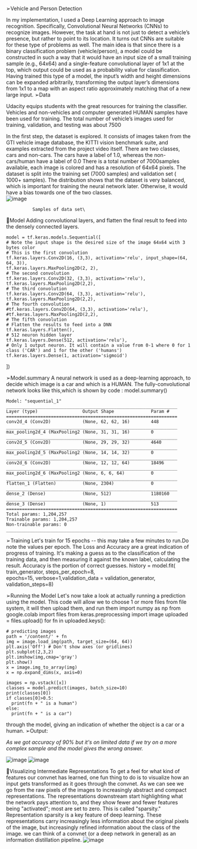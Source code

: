 ➢Vehicle and Person Detection

In my implementation, I used a Deep Learning approach to image recognition. Specifically, Convolutional Neural Networks (CNNs) to recognize images.
However, the task at hand is not just to detect a vehicle’s presence, but rather to point to its location. It turns out CNNs are suitable for these type of problems as well. 
The main idea is that since there is a binary classification problem (vehicle/person), a model could be constructed in such a way that it would have an input size of a small training sample (e.g., 64x64) and a single-feature convolutional layer of 1x1 at the top, which output could be used as a probability value for classification.
Having trained this type of a model, the input’s width and height dimensions can be expanded arbitrarily, transforming the output layer’s dimensions from 1x1 to a map with an aspect ratio approximately matching that of a new large input.
➢Data

Udacity equips students with the great resources for training the classifier. Vehicles and non-vehicles and computer generated HUMAN samples  have been used for training.
The total number of vehicle’s images used for training, validation, and testing was about 7500

In the first step, the dataset is explored. It consists of images taken from the GTI vehicle image database, the KITTI vision benchmark suite, and examples extracted from the project video itself. There are two classes, cars and non-cars. The cars have a label of 1.0, whereas the non-cars/human have a label of 0.0
There is a total number of 7000samples available, each image is colored and has a resolution of 64x64 pixels. The dataset is split into the training set (7000 samples) and validation set ( 1000+ samples). The distribution shows that the dataset is very balanced, which is important for training the neural network later. Otherwise, it would have a bias towards one of the two classes.\
![image](https://user-images.githubusercontent.com/71150528/113412410-cd808080-93d5-11eb-9397-4634a046b8b8.png)

              Samples of data set\







Model
Adding  convolutional layers, and flatten the final result to feed into the densely connected layers.

    model = tf.keras.models.Sequential([
    # Note the input shape is the desired size of the image 64x64 with 3 bytes color
    # This is the first convolution
    tf.keras.layers.Conv2D(16, (3,3), activation='relu', input_shape=(64, 64, 3)),
    tf.keras.layers.MaxPooling2D(2, 2),
    # The second convolution
    tf.keras.layers.Conv2D(32, (3,3), activation='relu'),
    tf.keras.layers.MaxPooling2D(2,2),
    # The third convolution
    tf.keras.layers.Conv2D(64, (3,3), activation='relu'),
    tf.keras.layers.MaxPooling2D(2,2),
    # The fourth convolution
    #tf.keras.layers.Conv2D(64, (3,3), activation='relu'),
    #tf.keras.layers.MaxPooling2D(2,2),
    # The fifth convolution
    # Flatten the results to feed into a DNN
    tf.keras.layers.Flatten(),
    # 512 neuron hidden layer
    tf.keras.layers.Dense(512, activation='relu'),
    # Only 1 output neuron. It will contain a value from 0-1 where 0 for 1 class ('CAR') and 1 for the other ('humans')
    tf.keras.layers.Dense(1, activation='sigmoid')
])




➢Model.summary
A neural network is used as a deep-learning approach, to decide which image is a car and which is a HUMAN. The fully-convolutional network looks like this,which is shown by code :
    model.summary()


    Model: "sequential_1"
    _________________________________________________________________
    Layer (type)                 Output Shape              Param #   
    =================================================================
    conv2d_4 (Conv2D)            (None, 62, 62, 16)        448       
    _________________________________________________________________
    max_pooling2d_4 (MaxPooling2 (None, 31, 31, 16)        0         
    _________________________________________________________________
    conv2d_5 (Conv2D)            (None, 29, 29, 32)        4640      
    _________________________________________________________________
    max_pooling2d_5 (MaxPooling2 (None, 14, 14, 32)        0         
    _________________________________________________________________
    conv2d_6 (Conv2D)            (None, 12, 12, 64)        18496     
    _________________________________________________________________
    max_pooling2d_6 (MaxPooling2 (None, 6, 6, 64)          0         
    _________________________________________________________________
    flatten_1 (Flatten)          (None, 2304)              0         
    _________________________________________________________________
    dense_2 (Dense)              (None, 512)               1180160   
    _________________________________________________________________
    dense_3 (Dense)              (None, 1)                 513       
    =================================================================
    Total params: 1,204,257
    Trainable params: 1,204,257
    Non-trainable params: 0
    _________________________________________________________________







➢Training
Let's train for 15 epochs -- this may take a few minutes to run.Do note the values per epoch.
The Loss and Accuracy are a great indication of progress of training. It's making a guess as to the classification of the training data, and then measuring it against the known label, calculating the result. Accuracy is the portion of correct guesses.
    history = model.fit(
          train_generator,
          steps_per_epoch=8,  
          epochs=15,
          verbose=1,validation_data = validation_generator,
          validation_steps=8)

➢Running the Model
Let's now take a look at actually running a prediction using the model. This code will allow we to choose 1 or more files from file system, it will then upload them, and run them 
    import numpy as np
    from google.colab import files
    from keras.preprocessing import image
    uploaded = files.upload()
    for fn in uploaded.keys():

    # predicting images
    path = '/content/' + fn
    img = image.load_img(path, target_size=(64, 64))
    plt.axis('Off') # Don't show axes (or gridlines)
    plt.subplot(2,3,2)
    plt.imshow(img,cmap='gray')
    plt.show()
    x = image.img_to_array(img)
    x = np.expand_dims(x, axis=0)

    images = np.vstack([x])
    classes = model.predict(images, batch_size=10)
    print(classes[0])
    if classes[0]>0.5:
      print(fn + " is a human")
    else:
      print(fn + " is a car")
through the model, giving an indication of whether the object is a car or a human.
➢Output:

*As we got accuracy of 90% but it's on limited data if we try on a more complex sample and the model gives the wrong answer.*

![image](https://user-images.githubusercontent.com/71150528/113412426-d96c4280-93d5-11eb-9787-7da3b316499d.png)
![image](https://user-images.githubusercontent.com/71150528/113412429-dc673300-93d5-11eb-87bf-56d686222a09.png)



Visualizing Intermediate Representations
To get a feel for what kind of features our convnet has learned, one fun thing to do is to visualize how an input gets transformed as it goes through the convnet.
As we can see we go from the raw pixels of the images to increasingly abstract and compact representations. The representations downstream start highlighting what the network pays attention to, and they show fewer and fewer features being "activated"; most are set to zero. This is called "sparsity." Representation sparsity is a key feature of deep learning.
These representations carry increasingly less information about the original pixels of the image, but increasingly refined information about the class of the image. we can think of a convnet (or a deep network in general) as an information distillation pipeline.
![image](https://user-images.githubusercontent.com/71150528/113412449-f0129980-93d5-11eb-8901-45489fe1be02.png)




